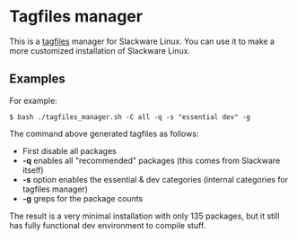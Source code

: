 Tagfiles manager
================

This is a [tagfiles](http://www.slackbook.org/html/package-management-making-tags-and-tagfiles.html) manager for Slackware Linux. You can use it to make a more customized installation of Slackware Linux.

Examples
--------

For example:

    $ bash ./tagfiles_manager.sh -C all -q -s "essential dev" -g

The command above generated tagfiles as follows:
* First disable all packages
* **-q** enables all "recommended" packages (this comes from Slackware itself)
* **-s** option enables the essential & dev categories (internal categories for tagfiles manager)
* **-g** greps for the package counts

The result is a very minimal installation with only 135 packages, but it still has fully functional dev environment to compile stuff.

